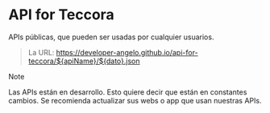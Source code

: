 # API for Teccora
APIs públicas, que pueden ser usadas por cualquier usuarios. 

> La URL: https://developer-angelo.github.io/api-for-teccora/${apiName}/${dato}.json


> [!NOTE]
> Las APIs están en desarrollo. Esto quiere decir que están en constantes cambios. Se recomienda actualizar sus webs o app que usan nuestras APIs.